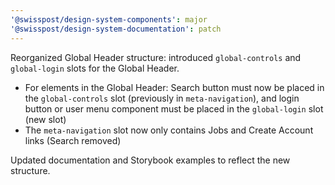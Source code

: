 ```yaml
---
'@swisspost/design-system-components': major
'@swisspost/design-system-documentation': patch
---
```


Reorganized Global Header structure: introduced `global-controls` and `global-login` slots for the Global Header.

- For elements in the Global Header: Search button must now be placed in the `global-controls` slot (previously in `meta-navigation`), and login button or user menu component must be placed in the `global-login` slot (new slot)
- The `meta-navigation` slot now only contains Jobs and Create Account links (Search removed)

Updated documentation and Storybook examples to reflect the new structure.
